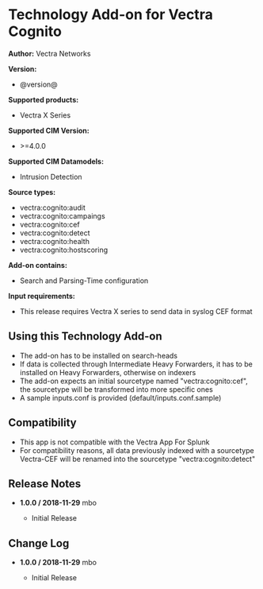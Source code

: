 # Technology Add-on for Vectra Cognito

**Author:** Vectra Networks

**Version:**

* @version@

**Supported products:**

* Vectra X Series

**Supported CIM Version:**

* &gt;=4.0.0

**Supported CIM Datamodels:**

* Intrusion Detection

**Source types:**

* vectra:cognito:audit
* vectra:cognito:campaings
* vectra:cognito:cef
* vectra:cognito:detect
* vectra:cognito:health
* vectra:cognito:hostscoring

**Add-on contains:**

* Search and Parsing-Time configuration

**Input requirements:**

* This release requires Vectra X series to send data in syslog CEF format

## Using this Technology Add-on

* The add-on has to be installed on search-heads
* If data is collected through Intermediate Heavy Forwarders, it has to be installed on Heavy Forwarders, otherwise on indexers
* The add-on expects an initial sourcetype named "vectra:cognito:cef", the sourcetype will be transformed into more specific ones
* A sample inputs.conf is provided (default/inputs.conf.sample)

## Compatibility

* This app is not compatible with the Vectra App For Splunk
* For compatibility reasons, all data previously indexed with a sourcetype Vectra-CEF will be renamed into the sourcetype "vectra:cognito:detect"

## Release Notes

* **1.0.0 / 2018-11-29** mbo

  * Initial Release

## Change Log

* **1.0.0 / 2018-11-29** mbo

  * Initial Release
